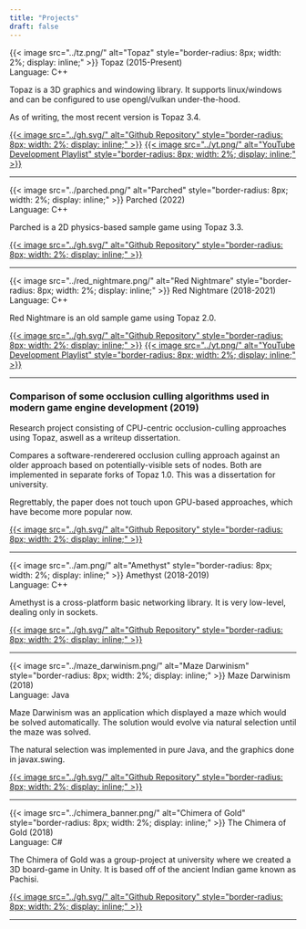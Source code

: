 ```yaml
---
title: "Projects"
draft: false
---
```


{{< image src="../tz.png/" alt="Topaz" style="border-radius: 8px; width: 2%; display: inline;" >}}
Topaz (2015-Present)
\
Language: C++

Topaz is a 3D graphics and windowing library. It supports linux/windows and can be configured to use opengl/vulkan under-the-hood.

As of writing, the most recent version is Topaz 3.4.

[{{< image src="../gh.svg/" alt="Github Repository" style="border-radius: 8px; width: 2%; display: inline;" >}}](https://github.com/Harrand/Topaz)
[{{< image src="../yt.png/" alt="YouTube Development Playlist" style="border-radius: 8px; width: 2%; display: inline;" >}}](https://www.youtube.com/playlist?list=PL6PSLdrGGe8I67_i6mNk8IUmOsP85Vhll)

---

{{< image src="../parched.png/" alt="Parched" style="border-radius: 8px; width: 2%; display: inline;" >}}
Parched (2022)
\
Language: C++

Parched is a 2D physics-based sample game using Topaz 3.3.

[{{< image src="../gh.svg/" alt="Github Repository" style="border-radius: 8px; width: 2%; display: inline;" >}}](https://github.com/Harrand/Parched)

---

{{< image src="../red_nightmare.png/" alt="Red Nightmare" style="border-radius: 8px; width: 2%; display: inline;" >}}
Red Nightmare (2018-2021)
\
Language: C++

Red Nightmare is an old sample game using Topaz 2.0.

[{{< image src="../gh.svg/" alt="Github Repository" style="border-radius: 8px; width: 2%; display: inline;" >}}](https://github.com/Harrand/Red-Nightmare)
[{{< image src="../yt.png/" alt="YouTube Development Playlist" style="border-radius: 8px; width: 2%; display: inline;" >}}](https://youtu.be/Ps6-L03zkuA)

---
### Comparison of some occlusion culling algorithms used in modern game engine development (2019)

Research project consisting of CPU-centric occlusion-culling approaches using Topaz, aswell as a writeup dissertation.

Compares a software-renderered occlusion culling approach against an older approach based on potentially-visible sets of nodes. Both are implemented in separate forks of Topaz 1.0. This was a dissertation for university.

Regrettably, the paper does not touch upon GPU-based approaches, which have become more popular now.

[{{< image src="../gh.svg/" alt="Github Repository" style="border-radius: 8px; width: 2%; display: inline;" >}}](https://github.com/Harrand/Dissertation)

---

{{< image src="../am.png/" alt="Amethyst" style="border-radius: 8px; width: 2%; display: inline;" >}}
Amethyst (2018-2019)
\
Language: C++

Amethyst is a cross-platform basic networking library. It is very low-level, dealing only in sockets.

[{{< image src="../gh.svg/" alt="Github Repository" style="border-radius: 8px; width: 2%; display: inline;" >}}](https://github.com/Harrand/Amethyst)

---

{{< image src="../maze_darwinism.png/" alt="Maze Darwinism" style="border-radius: 8px; width: 2%; display: inline;" >}}
Maze Darwinism (2018)
\
Language: Java

Maze Darwinism was an application which displayed a maze which would be solved automatically. The solution would evolve via natural selection until the maze was solved.

The natural selection was implemented in pure Java, and the graphics done in javax.swing.

[{{< image src="../gh.svg/" alt="Github Repository" style="border-radius: 8px; width: 2%; display: inline;" >}}](https://github.com/Harrand/Maze-Darwinism)

---

{{< image src="../chimera_banner.png/" alt="Chimera of Gold" style="border-radius: 8px; width: 2%; display: inline;" >}}
The Chimera of Gold (2018)
\
Language: C#

The Chimera of Gold was a group-project at university where we created a 3D board-game in Unity. It is based off of the ancient Indian game known as Pachisi.

[{{< image src="../gh.svg/" alt="Github Repository" style="border-radius: 8px; width: 2%; display: inline;" >}}](https://github.com/Harrand/The_Chimera_of_Gold)

---
